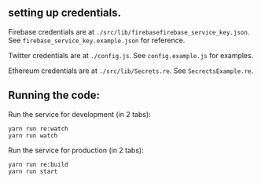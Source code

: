 ## setting up credentials.

Firebase credentials are at `./src/lib/firebasefirebase_service_key.json`. See `firebase_service_key.example.json` for reference.

Twitter credentials are at `./config.js`. See `config.example.js` for examples.

Ethereum credentials are at `./src/lib/Secrets.re`. See `SecrectsExample.re`.

## Running the code:

Run the service for development (in 2 tabs):

```
yarn run re:watch
yarn run watch
```

Run the service for production (in 2 tabs):

```
yarn run re:build
yarn run start
```

